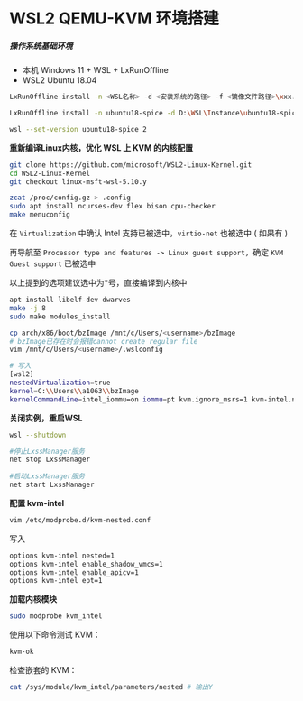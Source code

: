 # WSL2 QEMU-KVM 环境搭建

##### 操作系统基础环境

+ 本机 Windows 11 + WSL + LxRunOffline
+ WSL2 Ubuntu 18.04

```sh
LxRunOffline install -n <WSL名称> -d <安装系统的路径> -f <镜像文件路径>\xxx.tar.gz -s

LxRunOffline install -n ubuntu18-spice -d D:\WSL\Instance\ubuntu18-spice\ -f D:\WSL\Ubuntu18\install.tar.gz -s

wsl --set-version ubuntu18-spice 2
```

**重新编译Linux内核，优化 WSL 上 KVM 的内核配置**

```sh
git clone https://github.com/microsoft/WSL2-Linux-Kernel.git
cd WSL2-Linux-Kernel
git checkout linux-msft-wsl-5.10.y

zcat /proc/config.gz > .config
sudo apt install ncurses-dev flex bison cpu-checker
make menuconfig
```

在 `Virtualization` 中确认 Intel 支持已被选中，`virtio-net` 也被选中 ( 如果有 )

再导航至 `Processor type and features -> Linux guest support`，确定 `KVM Guest support` 已被选中

以上提到的选项建议选中为*号，直接编译到内核中

```sh
apt install libelf-dev dwarves
make -j 8
sudo make modules_install

cp arch/x86/boot/bzImage /mnt/c/Users/<username>/bzImage
# bzImage已存在时会报错cannot create regular file
vim /mnt/c/Users/<username>/.wslconfig

# 写入
[wsl2]
nestedVirtualization=true
kernel=C:\\Users\\a1063\\bzImage
kernelCommandLine=intel_iommu=on iommu=pt kvm.ignore_msrs=1 kvm-intel.nested=1 kvm-intel.ept=1 kvm-intel.emulate_invalid_guest_state=0 kvm-intel.enable_shadow_vmcs=1 kvm-intel.enable_apicv=1
```

**关闭实例，重启WSL**

```sh
wsl --shutdown

#停止LxssManager服务
net stop LxssManager  
 
#启动LxssManager服务
net start LxssManager 
```

**配置 kvm-intel**

```sh
vim /etc/modprobe.d/kvm-nested.conf
```

写入

```sh
options kvm-intel nested=1
options kvm-intel enable_shadow_vmcs=1
options kvm-intel enable_apicv=1
options kvm-intel ept=1
```

**加载内核模块**

```sh
sudo modprobe kvm_intel
```

使用以下命令测试 KVM：

```sh
kvm-ok
```

检查嵌套的 KVM：

```sh
cat /sys/module/kvm_intel/parameters/nested # 输出Y
```